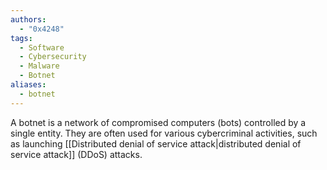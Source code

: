 ```yaml
---
authors:
  - "0x4248"
tags:
  - Software
  - Cybersecurity
  - Malware
  - Botnet
aliases:
  - botnet
---
```

A botnet is a network of compromised computers (bots) controlled by a single entity. They are often used for various cybercriminal activities, such as launching [[Distributed denial of service attack|distributed denial of service attack]] (DDoS) attacks.